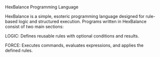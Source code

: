HexBalance Programming Language

HexBalance is a simple, esoteric programming language designed for rule-based logic and structured execution. Programs written in HexBalance consist of two main sections:

LOGIC: Defines reusable rules with optional conditions and results.

FORCE: Executes commands, evaluates expressions, and applies the defined rules.
